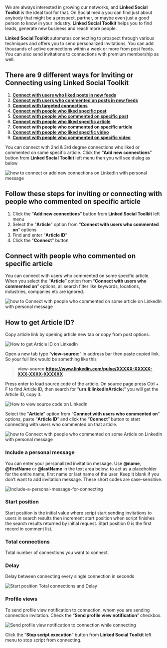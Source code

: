 We are always interested in growing our networks, and **Linked Social Toolkit** is the ideal tool for that. On Social media you can find just about anybody that might be a prospect, partner, or maybe even just a good person to know in your industry. **Linked Social Toolkit** helps you to find leads, generate new business and reach more people.

**Linked Social Toolkit** automates connecting to prospect through various techniques and offers you to send personalized invitations. You can add thousands of active connections within a week or more from post feeds. You can also send invitations to connections with premium membership as well.

## There are 9 different ways for Inviting or Connecting using Linked Social Toolkit
1. [**Connect with users who liked posts in new feeds**](https://github.com/ZiaUrR3hman/LinkedSocialToolkit/wiki/How-to-connect-with-people-who-liked-posts-in-new-feeds)
2. [**Connect with users who commented on posts in new feeds**](https://github.com/ZiaUrR3hman/LinkedSocialToolkit/wiki/How-to-connect-with-people-who-commented-on-posts)
3. [**Connect with targeted connections**](https://github.com/ZiaUrR3hman/LinkedSocialToolkit/wiki/How-to-connect-with-targeted-connections)
4. [**Connect with people who liked specific post**](https://github.com/ZiaUrR3hman/LinkedSocialToolkit/wiki/How-to-connect-with-people-who-liked-specific-post)
5. [**Connect with people who commented on specific post**](https://github.com/ZiaUrR3hman/LinkedSocialToolkit/wiki/How-to-connect-with-people-who-commented-on-specific-post)
6. [**Connect with people who liked specific article**](https://github.com/ZiaUrR3hman/LinkedSocialToolkit/wiki/How-to-connect-with-people-who-liked-specific-article)
7. **Connect with people who commented on specific article**
8. [**Connect with people who liked specific video**](https://github.com/ZiaUrR3hman/LinkedSocialToolkit/wiki/How-to-connect-with-people-who-liked-specific-video)
9. [**Connect with people who commented on specific video**](https://github.com/ZiaUrR3hman/LinkedSocialToolkit/wiki/How-to-connect-with-people-who-commented-on-specific-video)

You can connect with 2nd & 3rd degree connections who liked or commented on some specific article. Click the “**Add new connections**” button from **Linked Social Toolkit** left menu then you will see dialog as below

![how to connect or add new connections on LinkedIn with personal message](https://github.com/ZiaUrR3hman/LinkedSocialToolkit/raw/master/images/how-to-connect-add-new-connections-on-linkedin-with-personal-message.png)

## Follow these steps for inviting or connecting with people who commented on specific article
1. Click the “**Add new connections**” button from **Linked Social Toolkit** left menu
2. Select the “**Article**” option from “**Connect with users who commented on**” options 
3. Find and enter “**Article ID**”
4. Click the "**Connect**" button

## Connect with people who commented on specific article
You can connect with users who commented on some specific article. When you select the “**Article**” option from “**Connect with users who commented on**” options, all search filter like keywords, locations, industries, companies etc are ignored.

![how to Connect with people who commented on some article on LinkedIn with personal message](https://github.com/ZiaUrR3hman/LinkedSocialToolkit/raw/master/images/Connect-with-users-who-commented-on-some-article-on-linkedin.png)

## How to get Article ID?
Copy article link by opening article new tab or copy from post options.

![How to get Article ID on LinkedIn](https://github.com/ZiaUrR3hman/LinkedSocialToolkit/raw/master/images/How-to-get-Post-ID.png)

Open a new tab type “**view-source:**” in address bar then paste copied link. So your full link would be something like this

> **view-source:https://www.linkedin.com/pulse/XXXXX-XXXXX-XXX-XXXX-XXXXXX**

Press enter to load source code of the article. On source page press Ctrl + F to find Article ID, then search for “**urn:li:linkedInArticle:**” you will get the Article ID, copy it.

![How to view source code on LinkedIn](https://github.com/ZiaUrR3hman/LinkedSocialToolkit/raw/master/images/view-source-article.png)

Select the “**Article**” option from “**Connect with users who commented on**” options, paste “**Article ID**” and click the “**Connect**” button to start connecting with users who commented on that article.

![how to Connect with people who commented on some Article on LinkedIn with personal message](https://github.com/ZiaUrR3hman/LinkedSocialToolkit/raw/master/images/Connect-with-users-who-commented-on-some-article-on-linkedin.png)

### Include a personal message
You can enter your personalized invitation message. Use **@name**, **@firstName** or **@lastName** in the text area below, to act as a placeholder for the entire name, first name or last name of the user. Keep it blank if you don’t want to add invitation message. These short codes are case-sensitive.

![Include-a-personal-message-for-connecting](https://github.com/ZiaUrR3hman/LinkedSocialToolkit/raw/master/images/Include-a-personal-message-for-connecting-image033.png)

### Start position
Start position is the initial value where script start sending invitations to users in search results then increment start position when script finishes the search results returned by initial request. Start position 0 is the first record in comment list.

### Total connections
Total number of connections you want to connect.

### Delay
Delay between connecting every single connection in seconds

![Start position Total connections and Delay](https://github.com/ZiaUrR3hman/LinkedSocialToolkit/raw/master/images/Start-position-Total-connections-and-Delay.png)


### Profile views
To send profile view notification to connection, whom you are sending connection invitation. Check the “**Send profile view notification**” checkbox.

![Send profile view notification to connection while connecting](https://github.com/ZiaUrR3hman/LinkedSocialToolkit/raw/master/images/send-profile-view.png)


Click the “**Stop script execution**” button from **Linked Social Toolkit** left menu to stop script from connecting.